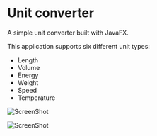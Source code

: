 # Unit converter
A simple unit converter built with JavaFX.

This application supports six different unit types:
- Length
- Volume
- Energy
- Weight
- Speed
- Temperature

![ScreenShot](https://raw.github.com/bucephalus26/tic-tac-toe/master/screenshots/application.PNG)

![ScreenShot](https://raw.github.com/bucephalus26/tic-tac-toe/master/screenshots/example1.PNG)
